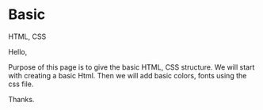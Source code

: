 # Basic
HTML, CSS

Hello,

Purpose of this page is to give the basic HTML, CSS structure. 
We will start with creating a basic Html.
Then we will add basic colors, fonts using the css file. 


Thanks.
